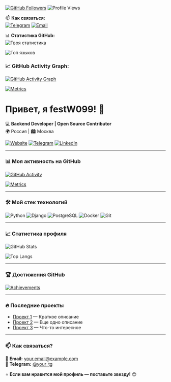 [![GitHub Followers](https://img.shields.io/github/followers/festW099?label=Follow%20me&style=social)](https://github.com/festW099)
![Profile Views](https://komarev.com/ghpvc/?username=festW099&color=blueviolet&label=Profile+Views)

📫 **Как связаться:**  
[![Telegram](https://img.shields.io/badge/-Telegram-0088cc?style=flat&logo=Telegram&logoColor=white)](https://t.me/oooohioooooo)
[![Email](https://img.shields.io/badge/-Email-D14836?style=flat&logo=Gmail&logoColor=white)](mailto:pervovlasenkovsevolod@gmail.com)

📊 **Статистика GitHub:**  
![Твоя статистика](https://github-readme-stats.vercel.app/api?username=festW099&show_icons=true&theme=radical)

![Топ языков](https://github-readme-stats.vercel.app/api/top-langs/?username=festW099&layout=compact&theme=dark)

### 📈 GitHub Activity Graph:
[![GitHub Activity Graph](https://github-readme-activity-graph.vercel.app/graph?username=festW099&theme=react-dark&hide_border=true&area=true)](https://github.com/festW099)

[![Metrics](https://metrics.lecoq.io/festW099?template=terminal&base=activity&languages=1&animation=1)](https://github.com/festW099)

# Привет, я festW099! 👋

💻 **Backend Developer | Open Source Contributor**  
🌍 Россия | 🏙️ Москва  

[![Website](https://img.shields.io/badge/-Мой_Сайт-000000?style=flat&logo=google-chrome)](https://example.com)
[![Telegram](https://img.shields.io/badge/-Telegram-0088CC?style=flat&logo=telegram)](https://t.me/your_tg)
[![LinkedIn](https://img.shields.io/badge/-LinkedIn-0A66C2?style=flat&logo=linkedin)](https://linkedin.com/in/your-profile)

---

### 📊 **Моя активность на GitHub**  

[![GitHub Activity](https://github-readme-activity-graph.vercel.app/graph?username=festW099&theme=react-dark&hide_border=true&area=true&custom_title=Моя%20активность)](https://github.com/festW099)

[![Metrics](https://metrics.lecoq.io/festW099?template=classic&base=header%2C%20activity%2C%20community%2C%20repositories%2C%20metadata&languages=1&followup=1&achievements=1&lines=1&repositories=100&repositories.batch=100&repositories.forks=false&repositories.affiliations=owner&config.timezone=Europe%2FMoscow)](https://github.com/festW099)

---

### 🛠 **Мой стек технологий**  

![Python](https://img.shields.io/badge/-Python-3776AB?style=flat&logo=python&logoColor=white)
![Django](https://img.shields.io/badge/-Django-092E20?style=flat&logo=django&logoColor=white)
![PostgreSQL](https://img.shields.io/badge/-PostgreSQL-4169E1?style=flat&logo=postgresql&logoColor=white)
![Docker](https://img.shields.io/badge/-Docker-2496ED?style=flat&logo=docker&logoColor=white)
![Git](https://img.shields.io/badge/-Git-F05032?style=flat&logo=git&logoColor=white)

---

### 📈 **Статистика профиля**  

![GitHub Stats](https://github-readme-stats.vercel.app/api?username=festW099&show_icons=true&theme=radical&hide_border=true&include_all_commits=true)

![Top Langs](https://github-readme-stats.vercel.app/api/top-langs/?username=festW099&layout=compact&theme=dark&hide_border=true)

---

### 🏆 **Достижения GitHub**  

[![Achievements](https://metrics.lecoq.io/festW099?template=classic&achievements=1&achievements.threshold=C&achievements.secrets=true&achievements.display=detailed&config.timezone=Europe%2FMoscow)](https://github.com/festW099)

---

### 🔥 **Последние проекты**  

- [Проект 1](https://github.com/festW099/project1) — Краткое описание  
- [Проект 2](https://github.com/festW099/project2) — Еще одно описание  
- [Проект 3](https://github.com/festW099/project3) — Что-то интересное  

---

### 📫 **Как связаться?**  

📧 **Email:** your.email@example.com  
💬 **Telegram:** [@your_tg](https://t.me/your_tg)  

⭐ **Если вам нравится мой профиль — поставьте звезду!** 😊
